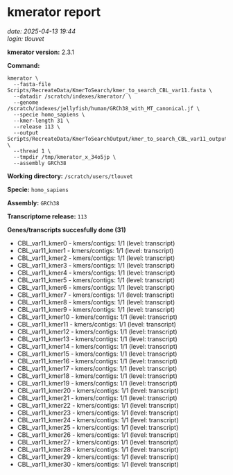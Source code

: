 # kmerator report
*date: 2025-04-13 19:44*  
*login: tlouvet*

**kmerator version:** 2.3.1

**Command:**

```
kmerator \
  --fasta-file Scripts/RecreateData/KmerToSearch/kmer_to_search_CBL_var11.fasta \
  --datadir /scratch/indexes/kmerator/ \
  --genome /scratch/indexes/jellyfish/human/GRCh38_with_MT_canonical.jf \
  --specie homo_sapiens \
  --kmer-length 31 \
  --release 113 \
  --output Scripts/RecreateData/KmerToSearchOutput/kmer_to_search_CBL_var11_output \
  --thread 1 \
  --tmpdir /tmp/kmerator_x_34o5jp \
  --assembly GRCh38
```

**Working directory:** `/scratch/users/tlouvet`

**Specie:** `homo_sapiens`

**Assembly:** `GRCh38`

**Transcriptome release:** `113`

**Genes/transcripts succesfully done (31)**

- CBL_var11_kmer0 - kmers/contigs: 1/1 (level: transcript)
- CBL_var11_kmer1 - kmers/contigs: 1/1 (level: transcript)
- CBL_var11_kmer2 - kmers/contigs: 1/1 (level: transcript)
- CBL_var11_kmer3 - kmers/contigs: 1/1 (level: transcript)
- CBL_var11_kmer4 - kmers/contigs: 1/1 (level: transcript)
- CBL_var11_kmer5 - kmers/contigs: 1/1 (level: transcript)
- CBL_var11_kmer6 - kmers/contigs: 1/1 (level: transcript)
- CBL_var11_kmer7 - kmers/contigs: 1/1 (level: transcript)
- CBL_var11_kmer8 - kmers/contigs: 1/1 (level: transcript)
- CBL_var11_kmer9 - kmers/contigs: 1/1 (level: transcript)
- CBL_var11_kmer10 - kmers/contigs: 1/1 (level: transcript)
- CBL_var11_kmer11 - kmers/contigs: 1/1 (level: transcript)
- CBL_var11_kmer12 - kmers/contigs: 1/1 (level: transcript)
- CBL_var11_kmer13 - kmers/contigs: 1/1 (level: transcript)
- CBL_var11_kmer14 - kmers/contigs: 1/1 (level: transcript)
- CBL_var11_kmer15 - kmers/contigs: 1/1 (level: transcript)
- CBL_var11_kmer16 - kmers/contigs: 1/1 (level: transcript)
- CBL_var11_kmer17 - kmers/contigs: 1/1 (level: transcript)
- CBL_var11_kmer18 - kmers/contigs: 1/1 (level: transcript)
- CBL_var11_kmer19 - kmers/contigs: 1/1 (level: transcript)
- CBL_var11_kmer20 - kmers/contigs: 1/1 (level: transcript)
- CBL_var11_kmer21 - kmers/contigs: 1/1 (level: transcript)
- CBL_var11_kmer22 - kmers/contigs: 1/1 (level: transcript)
- CBL_var11_kmer23 - kmers/contigs: 1/1 (level: transcript)
- CBL_var11_kmer24 - kmers/contigs: 1/1 (level: transcript)
- CBL_var11_kmer25 - kmers/contigs: 1/1 (level: transcript)
- CBL_var11_kmer26 - kmers/contigs: 1/1 (level: transcript)
- CBL_var11_kmer27 - kmers/contigs: 1/1 (level: transcript)
- CBL_var11_kmer28 - kmers/contigs: 1/1 (level: transcript)
- CBL_var11_kmer29 - kmers/contigs: 1/1 (level: transcript)
- CBL_var11_kmer30 - kmers/contigs: 1/1 (level: transcript)
